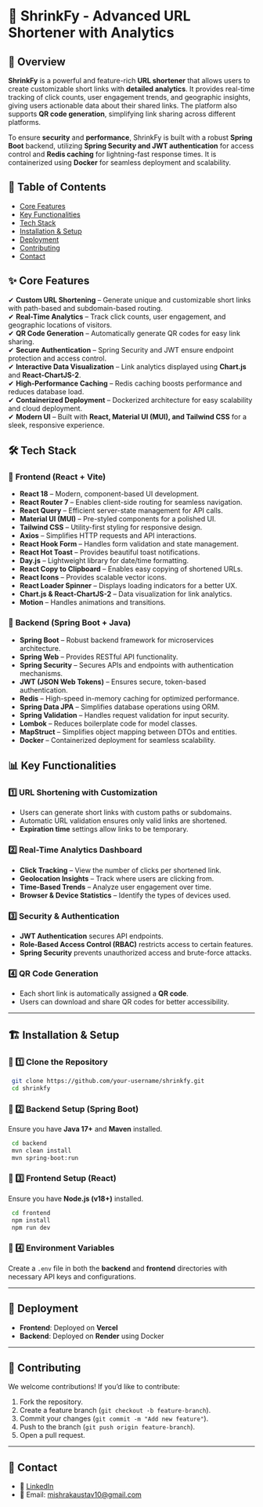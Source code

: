 # 🚀 ShrinkFy - Advanced URL Shortener with Analytics

## 📌 Overview

**ShrinkFy** is a powerful and feature-rich **URL shortener** that allows users to create customizable short links with **detailed analytics**. It provides real-time tracking of click counts, user engagement trends, and geographic insights, giving users actionable data about their shared links. The platform also supports **QR code generation**, simplifying link sharing across different platforms.

To ensure **security** and **performance**, ShrinkFy is built with a robust **Spring Boot** backend, utilizing **Spring Security and JWT authentication** for access control and **Redis caching** for lightning-fast response times. It is containerized using **Docker** for seamless deployment and scalability.

## 📌 Table of Contents  

- [Core Features](#✨-core-features)  
- [Key Functionalities](#🔥-key-functionalities)  
- [Tech Stack](#🛠️-tech-stack)  
- [Installation & Setup](#🏗️-installation--setup)  
- [Deployment](#🚀-deployment)  
- [Contributing](#🤝-contributing)  
- [Contact](#📩-contact)

  
## ✨ Core Features

✔ **Custom URL Shortening** – Generate unique and customizable short links with path-based and subdomain-based routing.  
✔ **Real-Time Analytics** – Track click counts, user engagement, and geographic locations of visitors.  
✔ **QR Code Generation** – Automatically generate QR codes for easy link sharing.  
✔ **Secure Authentication** – Spring Security and JWT ensure endpoint protection and access control.  
✔ **Interactive Data Visualization** – Link analytics displayed using **Chart.js** and **React-ChartJS-2**.  
✔ **High-Performance Caching** – Redis caching boosts performance and reduces database load.  
✔ **Containerized Deployment** – Dockerized architecture for easy scalability and cloud deployment.  
✔ **Modern UI** – Built with **React, Material UI (MUI), and Tailwind CSS** for a sleek, responsive experience. 

## 🛠️ Tech Stack

### 🔹 **Frontend (React + Vite)**
- **React 18** – Modern, component-based UI development.
- **React Router 7** – Enables client-side routing for seamless navigation.
- **React Query** – Efficient server-state management for API calls.
- **Material UI (MUI)** – Pre-styled components for a polished UI.
- **Tailwind CSS** – Utility-first styling for responsive design.
- **Axios** – Simplifies HTTP requests and API interactions.
- **React Hook Form** – Handles form validation and state management.
- **React Hot Toast** – Provides beautiful toast notifications.
- **Day.js** – Lightweight library for date/time formatting.
- **React Copy to Clipboard** – Enables easy copying of shortened URLs.
- **React Icons** – Provides scalable vector icons.
- **React Loader Spinner** – Displays loading indicators for a better UX.
- **Chart.js & React-ChartJS-2** – Data visualization for link analytics.
- **Motion** – Handles animations and transitions.

### 🔹 **Backend (Spring Boot + Java)**
- **Spring Boot** – Robust backend framework for microservices architecture.
- **Spring Web** – Provides RESTful API functionality.
- **Spring Security** – Secures APIs and endpoints with authentication mechanisms.
- **JWT (JSON Web Tokens)** – Ensures secure, token-based authentication.
- **Redis** – High-speed in-memory caching for optimized performance.
- **Spring Data JPA** – Simplifies database operations using ORM.
- **Spring Validation** – Handles request validation for input security.
- **Lombok** – Reduces boilerplate code for model classes.
- **MapStruct** – Simplifies object mapping between DTOs and entities.
- **Docker** – Containerized deployment for seamless scalability.

## 📊 Key Functionalities

### 1️⃣ **URL Shortening with Customization**
- Users can generate short links with custom paths or subdomains.
- Automatic URL validation ensures only valid links are shortened.
- **Expiration time** settings allow links to be temporary.

### 2️⃣ **Real-Time Analytics Dashboard**
- **Click Tracking** – View the number of clicks per shortened link.
- **Geolocation Insights** – Track where users are clicking from.
- **Time-Based Trends** – Analyze user engagement over time.
- **Browser & Device Statistics** – Identify the types of devices used.

### 3️⃣ **Security & Authentication**
- **JWT Authentication** secures API endpoints.
- **Role-Based Access Control (RBAC)** restricts access to certain features.
- **Spring Security** prevents unauthorized access and brute-force attacks.

### 4️⃣ **QR Code Generation**
- Each short link is automatically assigned a **QR code**.
- Users can download and share QR codes for better accessibility.

---

## 🏗️ Installation & Setup

### 🔹 1️⃣ Clone the Repository
```sh
 git clone https://github.com/your-username/shrinkfy.git
 cd shrinkfy
```

### 🔹 2️⃣ Backend Setup (Spring Boot)
Ensure you have **Java 17+** and **Maven** installed.
```sh
 cd backend
 mvn clean install
 mvn spring-boot:run
```

### 🔹 3️⃣ Frontend Setup (React)
Ensure you have **Node.js (v18+)** installed.
```sh
 cd frontend
 npm install
 npm run dev
```

### 🔹 4️⃣ Environment Variables
Create a `.env` file in both the **backend** and **frontend** directories with necessary API keys and configurations.

---

## 🚀 Deployment
- **Frontend**: Deployed on **Vercel**
- **Backend**: Deployed on **Render** using Docker

---

## 🤝 Contributing
We welcome contributions! If you’d like to contribute:
1. Fork the repository.
2. Create a feature branch (`git checkout -b feature-branch`).
3. Commit your changes (`git commit -m "Add new feature"`).
4. Push to the branch (`git push origin feature-branch`).
5. Open a pull request.

---

## 📩 Contact
- 🔗 [LinkedIn](https://www.linkedin.com/in/kaustavmishra)
- 📧 Email: mishrakaustav10@gmail.com

